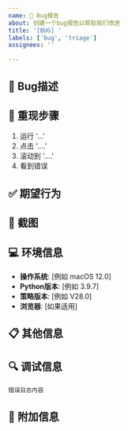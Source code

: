```yaml
---
name: 🐛 Bug报告
about: 创建一个bug报告以帮助我们改进
title: '[BUG] '
labels: ['bug', 'triage']
assignees: ''

---
```


## 🐛 Bug描述
<!-- 清晰简洁地描述bug是什么 -->

## 🔄 重现步骤
<!-- 重现行为的步骤: -->
1. 运行 '...'
2. 点击 '....'
3. 滚动到 '....'
4. 看到错误

## ✅ 期望行为
<!-- 清晰简洁地描述您期望发生的事情 -->

## 📸 截图
<!-- 如果适用，添加截图以帮助解释您的问题 -->

## 💻 环境信息
- **操作系统**: [例如 macOS 12.0]
- **Python版本**: [例如 3.9.7]
- **策略版本**: [例如 V28.0]
- **浏览器**: [如果适用]

## 📋 其他信息
<!-- 在此处添加有关问题的任何其他上下文 -->

## 🔍 调试信息
<!-- 如果有错误日志，请在此处粘贴 -->
```
错误日志内容
```

## 📝 附加信息
<!-- 任何其他信息，如错误日志、截图等 --> 